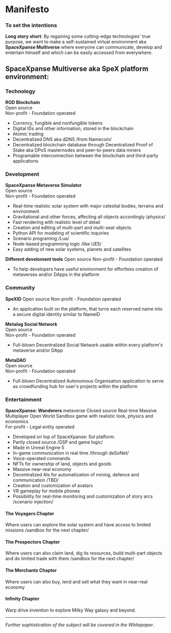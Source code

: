# Manifesto
### To set the intentions    

**Long story short**: By regaining some cutting-edge technologies' true purpose, we want to make a self-sustained virtual environment aka **SpaceXpanse Multiverse** where everyone can communicate, develop and entertain himself and which can be easily accessed from everywhere.

## SpaceXpanse Multiverse aka SpeX platform environment: 

### Technology  
**ROD Blockchain**  
Open source  
Non-profit - Foundation operated
- Currency, fungible and nonfungible tokens
- Digital IDs and other information, stored in the blockchain
- Atomic trading
- Decentralized DNS aka dDNS /from Namecoin/
- Decentralized blockchain database through Decentralized Proof of Stake aka DPoS masternodes and peer-to-peers data miners
- Programable interconnection between the blockchain and third-party applications

### Development  
**SpaceXpanse Metaverse Simulator**  
Open source  
Non-profit - Foundation operated

- Real-time realistic solar system with major celestial bodies, terrains and environment
- Gravitational and other forces, affecting all objects accordingly /physics/
- Fast rendering with realistic level of detail
- Creation and editing of multi-part and multi-seat objects
- Python API for modeling of scientific inquiries
- Scenario programing /Lua/ 
- Node-based programming logic /like UE5/
- Easy adding of new solar systems, planets and satellites

**Different develoment tools**
Open source
Non-profit - Foundation operated
- To help developers have useful environment for effortless creation of metaverses and/or DApps in the platform

### Community

**SpeXID**
Open source
Non-profit - Foundation operated
- An application built on the platform, that turns each reserved name into a secure digital identity similar to NameID

**Metalog Social Network**  
Open source  
Non-profit - Foundation operated
- Full-blown Decentralized Social Network usable within every platform's metaverse and/or DApp

**MetaDAO**  
Open source  
Non-profit - Foundation operated
- Full-blown Decentralized Autonomous Organisation application to serve as crowdfunding hub for user's projects within the platform

### Entertainment  
**SpaceXpanse: Wanderers** metaverse
Closed source Real-time Massive Multiplayer Open World Sandbox game with realistic look, physics and economics  
For-profit - Legal entity operated
- Developed on top of SpaceXpanse: Sol platform. 
- Partly closed source /GSP and game logic/
- Made in Unreal Engine 5
- In-game communication in real time /through deSoNet/
- Voice-operated commands
- NFTs for ownership of land, objects and goods
- Massive near-real economy
- Decentralized AIs for automatization of mining, defence and communication /TBD/
- Creation and customization of avatars
- VR gameplay for mobile phones
- Possibility for real-time monitoring and customization of story arcs /scenario injection/
 
#### The Voyagers Chapter
Where users can explore the solar system and have access to limited missions /sandbox for the next chapter/ 

#### The Prospectors Chapter
Where users can also claim land, dig its resources, build multi-part objects and do limited trade with them /sandbox for the next chapter/

#### The Merchants Chapter
Where users can also buy, lend and sell what they want in near-real economy 

#### Infinity Chapter
Warp drive invention to explore Milky Way galaxy and beyond. 

----
*Further sophistication of the subject will be covered in the Whitepaper*.
